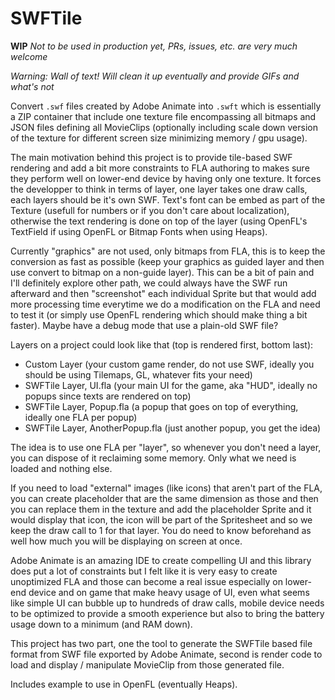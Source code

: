 # SWFTile

**WIP** *Not to be used in production yet, PRs, issues, etc. are very much welcome*

*Warning: Wall of text! Will clean it up eventually and provide GIFs and what's not*

Convert `.swf` files created by Adobe Animate into `.swft` which is essentially a ZIP container that include one texture file encompassing all bitmaps and JSON files defining all MovieClips (optionally including scale down version of the texture for different screen size minimizing memory / gpu usage).

The main motivation behind this project is to provide tile-based SWF rendering and add a bit more constraints to FLA authoring to makes sure they perform well on lower-end device by having only one texture. It forces the developper to think in terms of layer, one layer takes one draw calls, each layers should be it's own SWF. Text's font can be embed as part of the Texture (usefull for numbers or if you don't care about localization), otherwise the text rendering is done on top of the layer (using OpenFL's TextField if using OpenFL or Bitmap Fonts when using Heaps).

Currently "graphics" are not used, only bitmaps from FLA, this is to keep the conversion as fast as possible (keep your graphics as guided layer and then use convert to bitmap on a non-guide layer). This can be a bit of pain and I'll definitely explore other path, we could always have the SWF run afterward and then "screenshot" each individual Sprite but that would add more processing time everytime we do a modification on the FLA and need to test it (or simply use OpenFL rendering which should make thing a bit faster). Maybe have a debug mode that use a plain-old SWF file?

Layers on a project could look like that (top is rendered first, bottom last):
* Custom Layer (your custom game render, do not use SWF, ideally you should be using Tilemaps, GL, whatever fits your need)
* SWFTile Layer, UI.fla (your main UI for the game, aka "HUD", ideally no popups since texts are rendered on top)
* SWFTile Layer, Popup.fla (a popup that goes on top of everything, ideally one FLA per popup)
* SWFTile Layer, AnotherPopup.fla (just another popup, you get the idea)

The idea is to use one FLA per "layer", so whenever you don't need a layer, you can dispose of it reclaiming some memory. Only what we need is loaded and nothing else.

If you need to load "external" images (like icons) that aren't part of the FLA, you can create placeholder that are the same dimension as those and then you can replace them in the texture and add the placeholder Sprite and it would display that icon, the icon will be part of the Spritesheet and so we keep the draw call to 1 for that layer. You do need to know beforehand as well how much you will be displaying on screen at once.

Adobe Animate is an amazing IDE to create compelling UI and this library does put a lot of constraints but I felt like it is very easy to create unoptimized FLA and those can become a real issue especially on lower-end device and on game that make heavy usage of UI, even what seems like simple UI can bubble up to hundreds of draw calls, mobile device needs to be optimized to provide a smooth experience but also to bring the battery usage down to a minimum (and RAM down).

This project has two part, one the tool to generate the SWFTile based file format from SWF file exported by Adobe Animate, second is render code to load and display / manipulate MovieClip from those generated file.

Includes example to use in OpenFL (eventually Heaps).
